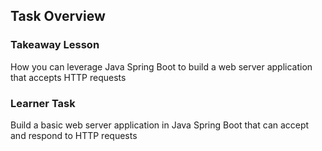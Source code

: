 ## Task Overview

### Takeaway Lesson

How you can leverage Java Spring Boot to build a web server application that accepts HTTP requests

### Learner Task
Build a basic web server application in Java Spring Boot that can accept and respond to HTTP requests
